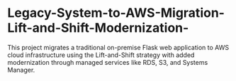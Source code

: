 # Legacy-System-to-AWS-Migration-Lift-and-Shift-Modernization-
This project migrates a traditional on-premise Flask web application to AWS cloud infrastructure using the Lift-and-Shift strategy with added modernization through managed services like RDS, S3, and Systems Manager. 

